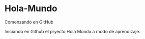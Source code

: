 # Hola-Mundo
Comenzando en GitHub

Iniciando en Github el pryecto Hola Mundo a modo de aprendizaje.
